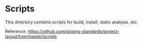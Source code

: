 # Scripts
This directory contains scripts for build, install, static analysis, etc.

Reference: https://github.com/golang-standards/project-layout/tree/master/scripts